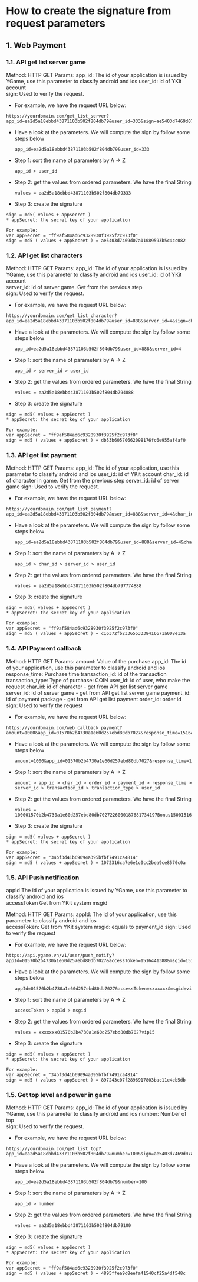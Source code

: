 # How to create the signature from request parameters

## 1. Web Payment

### 1.1. API get list server game

Method: HTTP GET
Params:
app_id: The id of your application is issued by YGame, use this parameter to classify android and ios
user_id: id of YKit account  
sign: Used to verify the request.

- For example, we have the request URL below:

```
https://yourdomain.com/get_list_server?app_id=ea2d5a18ebbd43871103b502f804db79&user_id=333&sign=ae5403d7469d07a11089593b5c4cc082
```

- Have a look at the parameters. We will compute the sign by follow some steps below

      app_id=ea2d5a18ebbd43871103b502f804db79&user_id=333

- Step 1: sort the name of parameters by A → Z

      app_id > user_id

- Step 2: get the values from ordered parameters. We have the final String

      values = ea2d5a18ebbd43871103b502f804db79333

- Step 3: create the signature

```
sign = md5( values + appSecret )
* appSecret: the secret key of your application

For example:
var appSecret = "ff9af584ad6c9328930f3925f2c973f0"
sign = md5 ( values + appSecret ) = ae5403d7469d07a11089593b5c4cc082
```

### 1.2. API get list characters

Method: HTTP GET
Params:
app_id: The id of your application is issued by YGame, use this parameter to classify android and ios
user_id: id of YKit account  
server_id: id of server game. Get from the previous step  
sign: Used to verify the request.

- For example, we have the request URL below:

```
https://yourdomain.com/get_list_character?app_id=ea2d5a18ebbd43871103b502f804db79&user_id=888&server_id=4&sign=db53b60570662098176fc6e955af4af0
```

- Have a look at the parameters. We will compute the sign by follow some steps below

      app_id=ea2d5a18ebbd43871103b502f804db79&user_id=888&server_id=4

- Step 1: sort the name of parameters by A → Z

      app_id > server_id > user_id

- Step 2: get the values from ordered parameters. We have the final String

      values = ea2d5a18ebbd43871103b502f804db794888

- Step 3: create the signature

```
sign = md5( values + appSecret )
* appSecret: the secret key of your application

For example:
var appSecret = "ff9af584ad6c9328930f3925f2c973f0"
sign = md5 ( values + appSecret ) = db53b60570662098176fc6e955af4af0
```

### 1.3. API get list payment

Method: HTTP GET
Params:
app_id: The id of your application, use this parameter to classify android and ios
user_id: id of YKit account
char_id: id of character in game. Get from the previous step
server_id: id of server game
sign: Used to verify the request.

- For example, we have the request URL below:

```
https://yourdomain.com/get_list_payment?app_id=ea2d5a18ebbd43871103b502f804db79&user_id=888&server_id=4&char_id=777&sign=c16372fb2336553338416671a008e13a
```

- Have a look at the parameters. We will compute the sign by follow some steps below

      app_id=ea2d5a18ebbd43871103b502f804db79&user_id=888&server_id=4&char_id=777

- Step 1: sort the name of parameters by A → Z

      app_id > char_id > server_id > user_id

- Step 2: get the values from ordered parameters. We have the final String

      values = ea2d5a18ebbd43871103b502f804db797774888

- Step 3: create the signature

```
sign = md5( values + appSecret )
* appSecret: the secret key of your application

For example:
var appSecret = "ff9af584ad6c9328930f3925f2c973f0"
sign = md5 ( values + appSecret ) = c16372fb2336553338416671a008e13a
```

### 1.4. API Payment callback

Method: HTTP GET
Params:
amount: Value of the purchase
app_id: The id of your application, use this parameter to classify android and ios  
response_time: Purchase time
transaction_id: id of the transaction
transaction_type: Type of purchase: COIN
user_id: id of user, who make the request
char_id: id of character - get from API get list server game
server_id: id of server game - get from API get list server game
payment_id: id of payment package - get from API get list payment
order_id: order id
sign: Used to verify the request

- For example, we have the request URL below:

```
https://yourdomain.com/web_callback_payment?amount=1000&app_id=01570b2b4730a1e60d257ebd80db7027&response_time=1516441388&transaction_id=1516441388394co&transaction_type=COIN&user_id=113&char_id=2260001&server_id=1&payment_id=Bonus1500&order_id=87681734197&sign=1072316ca7e6e1c0cc2bea9ce8570c0a

```

- Have a look at the parameters. We will compute the sign by follow some steps below

      amount=1000&app_id=01570b2b4730a1e60d257ebd80db7027&response_time=1516441388&transaction_id=1516441388394co&transaction_type=COIN&user_id=113&char_id=2260001&server_id=1&payment_id=Bonus1500&order_id=87681734197

- Step 1: sort the name of parameters by A → Z

      amount > app_id > char_id > order_id > payment_id > response_time > server_id > transaction_id > transaction_type > user_id

- Step 2: get the values from ordered parameters. We have the final String

      values = 100001570b2b4730a1e60d257ebd80db7027226000187681734197Bonus1500151644138811516441388394coCOIN113

- Step 3: create the signature

```
sign = md5( values + appSecret )
* appSecret: the secret key of your application

For example:
var appSecret = "34bf3d41b69094a395bfbf7491ca4814"
sign = md5 ( values + appSecret ) = 1072316ca7e6e1c0cc2bea9ce8570c0a
```

### 1.5. API Push notification

appId The id of your application is issued by YGame, use this parameter to classify android and ios  
accessToken Get from YKit system
msgid

Method: HTTP GET
Params:
appId: The id of your application, use this parameter to classify android and ios  
accessToken: Get from YKit system
msgid: equals to payment_id
sign: Used to verify the request

- For example, we have the request URL below:

```
https://api.ygame.vn/v1/user/push_notify?appId=01570b2b4730a1e60d257ebd80db7027&accessToken=1516441388&msgid=1516441388&sign=897243c07f2896917803bac11e4eb5db

```

- Have a look at the parameters. We will compute the sign by follow some steps below

      appId=01570b2b4730a1e60d257ebd80db7027&accessToken=xxxxxxx&msgid=vip15

- Step 1: sort the name of parameters by A → Z

      accessToken > appId > msgid

- Step 2: get the values from ordered parameters. We have the final String

      values = xxxxxxx01570b2b4730a1e60d257ebd80db7027vip15

- Step 3: create the signature

```
sign = md5( values + appSecret )
* appSecret: the secret key of your application

For example:
var appSecret = "34bf3d41b69094a395bfbf7491ca4814"
sign = md5 ( values + appSecret ) = 897243c07f2896917803bac11e4eb5db
```

### 1.5. Get top level and power in game

Method: HTTP GET
Params:
app_id: The id of your application is issued by YGame, use this parameter to classify android and ios
number: Number of top  
sign: Used to verify the request.

- For example, we have the request URL below:

```
https://yourdomain.com/get_list_top?app_id=ea2d5a18ebbd43871103b502f804db79&number=100&sign=ae5403d7469d07a11089593b5c4cc082
```

- Have a look at the parameters. We will compute the sign by follow some steps below

      app_id=ea2d5a18ebbd43871103b502f804db79&number=100

- Step 1: sort the name of parameters by A → Z

      app_id > number

- Step 2: get the values from ordered parameters. We have the final String

      values = ea2d5a18ebbd43871103b502f804db79100

- Step 3: create the signature

```
sign = md5( values + appSecret )
* appSecret: the secret key of your application

For example:
var appSecret = "ff9af584ad6c9328930f3925f2c973f0"
sign = md5 ( values + appSecret ) = 4895ffea9d8eefa41540cf25a4df548c
```
